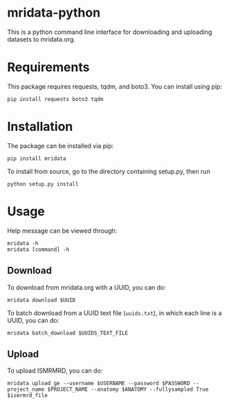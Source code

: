 mridata-python
==============
This is a python command line interface for downloading and uploading datasets to mridata.org.

Requirements
============
This package requires requests, tqdm, and boto3. You can install using pip:

	pip install requests boto3 tqdm

Installation
============

The package can be installed via pip:

	pip install mridata

To install from source, go to the directory containing setup.py, then run

	python setup.py install

Usage
=====

Help message can be viewed through:

	mridata -h
	mridata [command] -h


Download
--------
To download from mridata.org with a UUID, you can do:

	mridata download $UUID
	
To batch download from a UUID text file (`uuids.txt`), in which each line is a UUID, you can do:

	mridata batch_download $UUIDS_TEXT_FILE

Upload
------
To upload ISMRMRD, you can do:

	mridata upload_ge --username $USERNAME --password $PASSWORD --project_name $PROJECT_NAME --anatomy $ANATOMY --fullysampled True $ismrmrd_file
